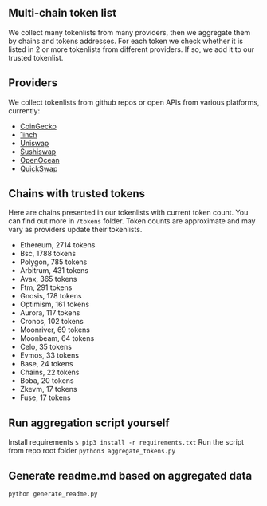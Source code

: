 
## Multi-chain token list 
We collect many tokenlists from many providers, then we aggregate them by chains and tokens addresses. 
For each token we check whether it is listed in 2 or more tokenlists from different providers. If so, 
we add it to our trusted tokenlist.

## Providers
We collect tokenlists from github repos or open APIs from various platforms, currently:
- [CoinGecko](https://www.coingecko.com/)
- [1inch](https://app.1inch.io/)
- [Uniswap](https://uniswap.org/)
- [Sushiswap](https://www.sushi.com/)
- [OpenOcean](https://openocean.finance/)
- [QuickSwap](https://quickswap.exchange/#/swap)

## Chains with trusted tokens
Here are chains presented in our tokenlists with current token count. You can find out more in `/tokens` folder.
Token counts are approximate and may vary as providers update their tokenlists.
- Ethereum, 2714 tokens
- Bsc, 1788 tokens
- Polygon, 785 tokens
- Arbitrum, 431 tokens
- Avax, 365 tokens
- Ftm, 291 tokens
- Gnosis, 178 tokens
- Optimism, 161 tokens
- Aurora, 117 tokens
- Cronos, 102 tokens
- Moonriver, 69 tokens
- Moonbeam, 64 tokens
- Celo, 35 tokens
- Evmos, 33 tokens
- Base, 24 tokens
- Chains, 22 tokens
- Boba, 20 tokens
- Zkevm, 17 tokens
- Fuse, 17 tokens

## Run aggregation script yourself
Install requirements
```$ pip3 install -r requirements.txt```
Run the script from repo root folder
```python3 aggregate_tokens.py```
## Generate readme.md based on aggregated data
```bash
python generate_readme.py
```
